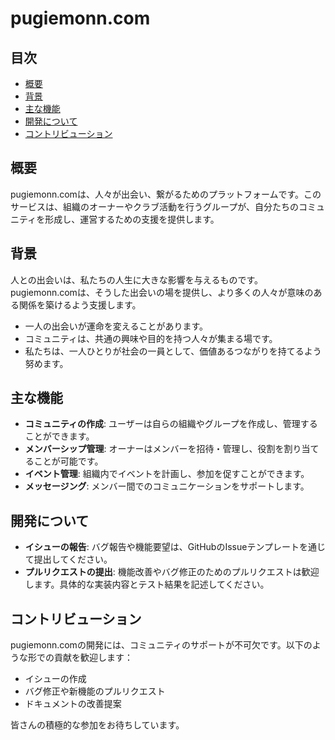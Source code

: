 # pugiemonn.com

## 目次
- [概要](#概要)
- [背景](#背景)
- [主な機能](#主な機能)
- [開発について](#開発について)
- [コントリビューション](#コントリビューション)

## 概要
pugiemonn.comは、人々が出会い、繋がるためのプラットフォームです。このサービスは、組織のオーナーやクラブ活動を行うグループが、自分たちのコミュニティを形成し、運営するための支援を提供します。

## 背景
人との出会いは、私たちの人生に大きな影響を与えるものです。pugiemonn.comは、そうした出会いの場を提供し、より多くの人々が意味のある関係を築けるよう支援します。

- 一人の出会いが運命を変えることがあります。
- コミュニティは、共通の興味や目的を持つ人々が集まる場です。
- 私たちは、一人ひとりが社会の一員として、価値あるつながりを持てるよう努めます。

## 主な機能
- **コミュニティの作成**: ユーザーは自らの組織やグループを作成し、管理することができます。
- **メンバーシップ管理**: オーナーはメンバーを招待・管理し、役割を割り当てることが可能です。
- **イベント管理**: 組織内でイベントを計画し、参加を促すことができます。
- **メッセージング**: メンバー間でのコミュニケーションをサポートします。

## 開発について
- **イシューの報告**: バグ報告や機能要望は、GitHubのIssueテンプレートを通じて提出してください。
- **プルリクエストの提出**: 機能改善やバグ修正のためのプルリクエストは歓迎します。具体的な実装内容とテスト結果を記述してください。

## コントリビューション
pugiemonn.comの開発には、コミュニティのサポートが不可欠です。以下のような形での貢献を歓迎します：
- イシューの作成
- バグ修正や新機能のプルリクエスト
- ドキュメントの改善提案

皆さんの積極的な参加をお待ちしています。
